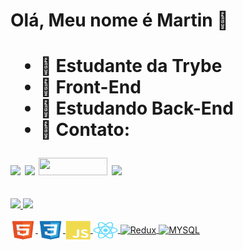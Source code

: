 <h1>Olá, Meu nome é Martin 👋<h1>

- 🚀 Estudante da Trybe
- 🔭 Front-End
- 🌱 Estudando Back-End
- 💬 Contato: 
 <div> 
  <a href="https://www.linkedin.com/in/martinbrazon/" target="_blank"><img src="https://img.shields.io/badge/-LinkedIn-%230077B5?style=for-the-badge&logo=linkedin&logoColor=white" target="_blank"></a> 
  <a href = "mailto:escorpḿartin97@gmail.com"><img src="https://img.shields.io/badge/Gmail-D14836?style=for-the-badge&logo=gmail&logoColor=white" target="_blank"></a>
  <a href = "https://pt.stackoverflow.com/users/258031/martin-brazon"><img height="28" width="110" src="https://aleen42.github.io/badges/src/stackoverflow.svg" target="_blank"></a>
  <a href="https://www.instagram.com/martinb97/" target="_blank"><img src="https://img.shields.io/badge/-Instagram-%23E4405F?style=for-the-badge&logo=instagram&logoColor=white" target="_blank"></a>
 </div>
 
 ##

<div>
  <a href="https://github.com/MartinGBB">
  <img height="165em" src="https://github-readme-stats.vercel.app/api?username=MartinGBB&show_icons=true&theme=highcontrast&include_all_commits=true&count_private=true"/>
  <img height="165em" src="https://github-readme-stats.vercel.app/api/top-langs/?username=MartinGBB&layout=compact&langs_count=7&theme=highcontrast"/>
</div>

 <div style="display: inline_block"><br>
  <img align="center" alt="Rafa-HTML" height="30" width="40" src="https://raw.githubusercontent.com/devicons/devicon/master/icons/html5/html5-original.svg">
  <img align="center" alt="Rafa-CSS" height="30" width="40" src="https://raw.githubusercontent.com/devicons/devicon/master/icons/css3/css3-original.svg">
  <img align="center" alt="Rafa-Js" height="30" width="40" src="https://raw.githubusercontent.com/devicons/devicon/master/icons/javascript/javascript-plain.svg">
  <img align="center" alt="Rafa-React" height="30" width="40" src="https://raw.githubusercontent.com/devicons/devicon/master/icons/react/react-original.svg">
  <img align="center" alt="Redux" height="30" width="75" src="https://img.shields.io/badge/redux-%23593d88.svg?style=for-the-badge&logo=redux&logoColor=white">
  <img align="center" alt="MYSQL" height="30" width="75" src="https://img.shields.io/badge/MySQL-00000F?style=for-the-badge&logo=mysql&logoColor=white">
</div>
 
  ##
 
